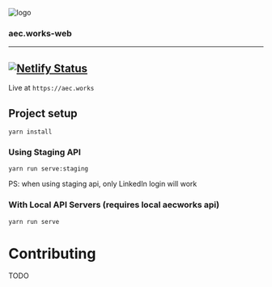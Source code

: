 ![logo](https://aec.works/img/logo-black.10fa9bc4.svg)

### aec.works-web

---

[![Netlify Status](https://api.netlify.com/api/v1/badges/ee864a9e-f8a4-436a-9e9e-094df6a03fca/deploy-status)](https://app.netlify.com/sites/aecworks/deploys)
---

Live at `https://aec.works`

## Project setup
```
yarn install
```

### Using Staging API

```
yarn run serve:staging
```

PS: when using staging api, only LinkedIn login will work

### With Local API Servers (requires local aecworks api)

```
yarn run serve
```


# Contributing
TODO
